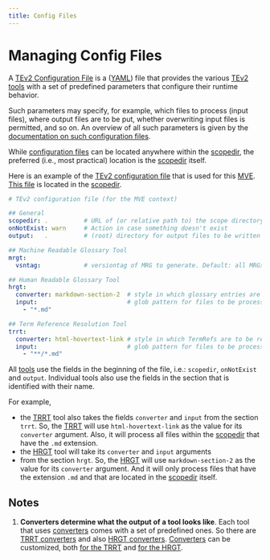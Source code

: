 ```yaml
---
title: Config Files
---
```


# Managing Config Files

A [TEv2 Configuration File](@tev2) is a ([YAML](https://yaml.org/spec/1.2.2/)) file 
that provides the various [TEv2 tools](@tev2) with a set of predefined parameters
that configure their runtime behavior. 

Such parameters may specify, for example, which files to process (input files),
where output files are to be put, whether overwriting input files is permitted,
and so on. An overview of all such parameters is given by the [documentation on
such configuration files](config-files@tev2).

While [configuration files](@tev2) can be located anywhere within the [scopedir](@tev2),
the preferred (i.e., most practical) location is the [scopedir](@tev2) itself.

Here is an example of the [TEv2 configuration file](@tev2) that is used for this [MVE](@).
[This file](/tev2-config.yaml) is located in the [scopedir](@tev2).

```yaml
# TEv2 configuration file (for the MVE context)

## General
scopedir: .          # URL of (or relative path to) the scope directory (where the SAF is located)
onNotExist: warn     # Action in case something doesn't exist
output:   .          # (root) directory for output files to be written to

## Machine Readable Glossary Tool
mrgt:
  vsntag:            # versiontag of MRG to generate. Default: all MRGs

## Human Readable Glossary Tool
hrgt:
  converter: markdown-section-2  # style in which glossary entries are to be rendered
  input:                         # glob pattern for files to be processed
    - "*.md"

## Term Reference Resolution Tool
trrt:
  converter: html-hovertext-link # style in which TermRefs are to be rendered
  input:                         # glob pattern for files to be processed
    - "**/*.md"
```

All [tools](@tev2) use the fields in the beginning of the file, 
i.e.: `scopedir`, `onNotExist` and `output`.
Individual tools also use the fields in the section that is identified with
their name. 

For example,

- the [TRRT](@tev2) tool also takes the fields `converter` and `input`
  from the section `trrt`. So, the [TRRT](@tev2) will use `html-hovertext-link`
  as the value for its `converter` argument. Also, it will process all files
  within the [scopedir](@tev2) that have the `.md` extension.
- the [HRGT](@tev2) tool will take its `converter` and `input` arguments
- from the section `hrgt`. So, the [HRGT](@tev2) will use `markdown-section-2`
  as the value for its `converter` argument. And it will only process files that
  have the extension `.md` and that are located in the [scopedir](@tev2) itself.

## Notes

1. **Converters determine what the output of a tool looks like**.
   Each tool that uses [converters](@tev2) comes with a set of predefined ones.
   So there are [TRRT converters](trrt#predefined-converters@tev2) and also
   [HRGT converters](hrgt#predefined-converters@). 
   [Converters](@tev2) can be customized, both [for the TRRT](trrt#converter-customization@)
   and [for the HRGT](hrgt#converter-customization@).